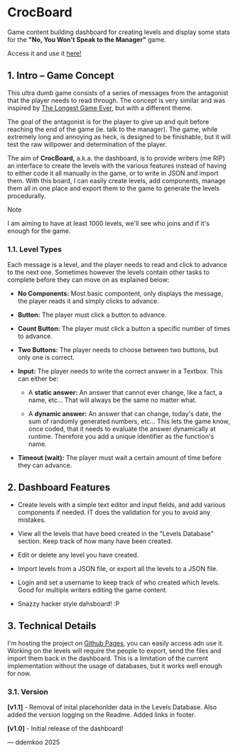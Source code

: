 # CrocBoard
Game content building dashboard for creating levels and display some stats for the **"No, You Won't Speak to the Manager"** game. 

Access it and use it [here!](https://truddytheduddi.github.io/crocboard/)


## 1. Intro – Game Concept
This ultra dumb game consists of a series of messages from the antagonist that the player needs to read through. The concept is very similar and was inspired by [The Longest Game Ever](https://play.google.com/store/apps/details?id=longest.game&hl=en), but with a different theme.

The goal of the antagonist is for the player to give up and quit before reaching the end of the game (ie. talk to the manager). The game, while extremely long and annoying as heck, is designed to be finishable, but it will test the raw willpower and determination of the player.

The aim of **CrocBoard,** a.k.a. the dashboard, is to provide writers (me RIP) an interface to create the levels with the various features instead of having to either code it all manually in the game, or to write in JSON and import them. With this board, I can easily create levels, add components, manage them all in one place and export them to the game to generate the levels procedurally.

> [!NOTE]
> I am aiming to have at least 1000 levels, we'll see who joins and if it's enough for the game.


### 1.1. Level Types

Each message is a level, and the player needs to read and click to advance to the next one. Sometimes however the levels contain other tasks to complete before they can move on as explained below:
- **No Components:** Most basic compontent, only displays the message, the player reads it and simply clicks to advance.

- **Button:** The player must click a button to advance.

- **Count Button:** The player must click a button a specific number of times to advance.

- **Two Buttons:** The player needs to choose between two buttons, but only one is correct.

- **Input:** The player needs to write the correct answer in a Textbox. This can either be: 
    - A **static answer:** An answer that cannot ever change, like a fact, a name, etc... That will always be the same no matter what.

    - A **dynamic answer:** An answer that can change, today's date, the sum of randomly generated numbers,  etc... This lets the game know, once coded, that it needs to evaluate the answer dynamically at runtime. Therefore you add a unique identifier as the function's name.

- **Timeout (wait):** The player must wait a certain amount of time before they can advance.

## 2. Dashboard Features
- Create levels with a simple text editor and input fields, and add various components if needed. IT does the validation for you to avoid any mistakes.

- View all the levels that have beed created in the "Levels Database" section. Keep track of how many have been created.

- Edit or delete any level you have created.

- Import levels from a JSON file, or export all the levels to a JSON file.

- Login and set a username to keep track of who created which levels. Good for multiple writers editing the game content.

- Snazzy hacker style dahsboard! :P

## 3. Technical Details
I'm hosting the project on [Github Pages](https://truddytheduddi.github.io/crocboard/), you can easily access adn use it. Working on the levels will require the people to export, send the files and import them back in the dashboard. This is a limitation of the current implementation without the usage of databases, but it works well enough for now.

### 3.1. Version

**[v1.1]** - Removal of inital placehonlder data in the Levels Database. Also added the version logging on the Readme. Added links in footer.

**[v1.0]** - Initial release of the dashboard!

— ddemkoo 2025
